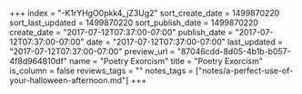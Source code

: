 +++
index = "-K1rYHgO0pkk4_jZ3Ug2"
sort_create_date = 1499870220
sort_last_updated = 1499870220
sort_publish_date = 1499870220
create_date = "2017-07-12T07:37:00-07:00"
publish_date = "2017-07-12T07:37:00-07:00"
date = "2017-07-12T07:37:00-07:00"
last_updated = "2017-07-12T07:37:00-07:00"
preview_url = "87046cdd-8d05-4b1b-b057-4f8d964810df"
name = "Poetry Exorcism"
title = "Poetry Exorcism"
is_column = false
reviews_tags = ""
notes_tags = ["notes/a-perfect-use-of-your-halloween-afternoon.md"]
+++

